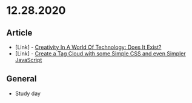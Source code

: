 # 12.28.2020

## Article

- \[Link\] - [Creativity In A World Of Technology: Does It Exist?](https://www.smashingmagazine.com/2020/12/creativity-technology/)
- \[Link\] - [Create a Tag Cloud with some Simple CSS and even Simpler JavaScript](https://css-tricks.com/create-a-tag-cloud-with-some-simple-css-and-even-simpler-javascript/)

## General

- Study day
